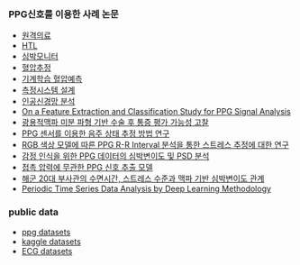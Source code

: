 ### PPG신호를 이용한 사례 논문
* [원격의료](papers/AI%20기술을%20이용한%20PPG%20기반%20원격의료%20데이터의%20신뢰성%20평가.pdf)
* [HTL](papers/HTL.2016.0006.pdf)
* [심박모니터](papers/PPG%20센서를%20이용한%20심박%20모니터링%20시스템%20구현.pdf)
* [혈압추정](papers/PPG%20신호를%20기반으로%20한%20혈압추정%20알고리즘%20개발.pdf)
* [기계학습 혈압예측](papers/PPG%20신호를%20이용한%20기계학습%20기반%20혈압%20단계%20예측.pdf)
* [측정시스템 설계](papers/PPG%20측정시스템%20설계%20및%20구현.pdf)
* [인공신경망 분석](papers/광용적맥파(PPG)의%20심층신경망(DNN)%20분석을%20통한%20원격의료%20데이터의%20신뢰성%20평가.pdf)
* [On a Feature Extraction and Classification Study for PPG Signal Analysis](https://www.scirp.org/journal/paperinformation.aspx?paperid=112523)
* [광용적맥파 미분 파형 기반 수술 후 통증 평가 가능성 고찰](papers/kieet_201807_025%20(2).pdf)
* [PPG 센서를 이용한 음주 상태 추정 방법 연구](papers/PPG%20센서를%20이용한%20음주%20상태%20추정%20방법%20연구.pdf)
* [RGB 색상 모델에 따른 PPG R-R Interval 분석을 통한 스트레스 추정에 대한 연구](papers/RGB%20색상%20모델에%20따른%20PPG%20R-R%20Interval%20분석을%20통한%20스트레스%20추정에%20대한%20연구.pdf)
* [감정 인식을 위한 PPG 데이터의 심박변이도 및 PSD 분석](papers/감정%20인식을%20위한%20PPG%20데이터의%20심박변이도%20및%20PSD%20분석.pdf)
* [접촉 압력에 무관한 PPG 신호 추출 모델](papers/접촉%20압력에%20무관한%20PPG%20신호%20추출%20모델.pdf)
* [해군 20대 부사관의 수면시간, 스트레스 수준과 맥파 기반 심박변이도 관계](papers/해군%2020대%20부사관의%20수면시간,%20스트레스%20수준과%20맥파%20기반%20심박변이도%20관계.pdf)
* [Periodic Time Series Data Analysis by Deep Learning Methodology](https://www.researchgate.net/publication/347291628_Periodic_Time_Series_Data_Analysis_by_Deep_Learning_Methodology/fulltext/5fe0a6b745851553a0dc74f0/Periodic-Time-Series-Data-Analysis-by-Deep-Learning-Methodology.pdf?origin=publication_detail&_tp=eyJjb250ZXh0Ijp7ImZpcnN0UGFnZSI6InB1YmxpY2F0aW9uIiwicGFnZSI6InB1YmxpY2F0aW9uRG93bmxvYWQiLCJwcmV2aW91c1BhZ2UiOiJwdWJsaWNhdGlvbiJ9fQ)

### public data
* [ppg datasets](https://peterhcharlton.github.io/post/ppg_datasets/) 
* [kaggle datasets](https://www.kaggle.com/datasets/sirrabbit/ppg-dataset) 
* [ECG datasets](https://www.kaggle.com/datasets/bjoernjostein/china-12lead-ecg-challenge-database/code)
